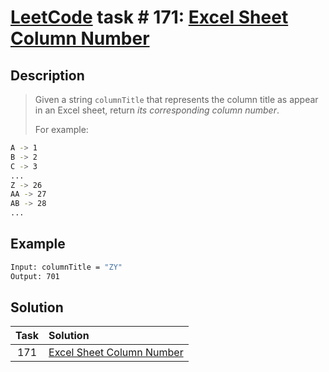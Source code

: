 # [LeetCode][leetcode] task # 171: [Excel Sheet Column Number][task]

Description
-----------

> Given a string `columnTitle` that represents the column title
> as appear in an Excel sheet, return _its corresponding column number_.
> 
> For example:
```sh
A -> 1
B -> 2
C -> 3
...
Z -> 26
AA -> 27
AB -> 28
...
```

Example
-------

```sh
Input: columnTitle = "ZY"
Output: 701
```

Solution
--------

| Task | Solution                              |
|:----:|:--------------------------------------|
| 171  | [Excel Sheet Column Number][solution] |


[leetcode]: <http://leetcode.com/>
[task]: <https://leetcode.com/problems/excel-sheet-column-number/>
[solution]: <https://github.com/wellaxis/witalis-jkit/blob/main/module/tasks/src/main/java/com/witalis/jkit/tasks/core/task/leetcode/h2/p171/option/Practice.java>
